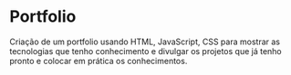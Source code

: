 # Portfolio

Criação de um portfolio usando HTML, JavaScript, CSS para mostrar as tecnologias que tenho conhecimento e divulgar os projetos que já tenho pronto e colocar em prática os conhecimentos.

